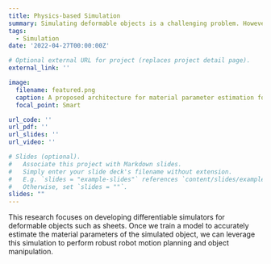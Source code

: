 ```yaml
---
title: Physics-based Simulation
summary: Simulating deformable objects is a challenging problem. However, Physics-based differentiable simulators are powerful tools in robot motion planning. A differentiable simulator can be used to perform material parameter estimation for accurate simulation of objects under external forces and constraints.
tags:
  - Simulation
date: '2022-04-27T00:00:00Z'

# Optional external URL for project (replaces project detail page).
external_link: ''

image:
  filename: featured.png
  caption: A proposed architecture for material parameter estimation for a deformable object to train a Physics-based differentiable simulator.
  focal_point: Smart

url_code: ''
url_pdf: ''
url_slides: ''
url_video: ''

# Slides (optional).
#   Associate this project with Markdown slides.
#   Simply enter your slide deck's filename without extension.
#   E.g. `slides = "example-slides"` references `content/slides/example-slides.md`.
#   Otherwise, set `slides = ""`.
slides: ""
---
```


This research focuses on developing differentiable simulators for deformable objects such as sheets. Once we train a model to accurately estimate the material parameters of the simulated object, we can leverage this simulation to perform robust robot motion planning and object manipulation.